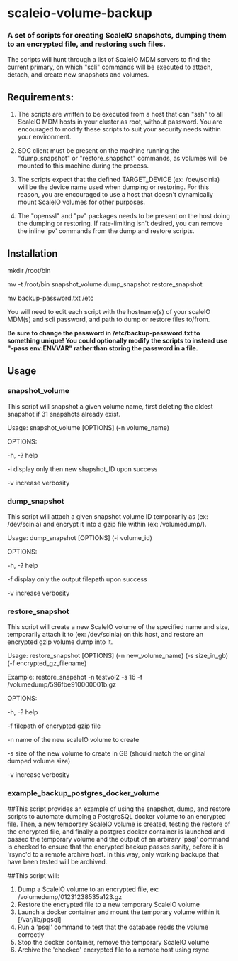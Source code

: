 # scaleio-volume-backup

### A set of scripts for creating ScaleIO snapshots, dumping them to an encrypted file, and restoring such files.

The scripts will hunt through a list of ScaleIO MDM servers to find the current primary, on which "scli" commands will be executed to attach, detach, and create new snapshots and volumes.

## Requirements:

1. The scripts are written to be executed from a host that can "ssh" to all ScaleIO MDM hosts in your cluster as root, without password. You are encouraged to modify these scripts to suit your security needs within your environment.

2. SDC client must be present on the machine running the "dump_snapshot" or "restore_snapshot" commands, as volumes will be mounted to this machine during the process.

3. The scripts expect that the defined TARGET_DEVICE (ex: /dev/scinia) will be the device name used when dumping or restoring. For this reason, you are encouraged to use a host that doesn't dynamically mount ScaleIO volumes for other purposes.

4. The "openssl" and "pv" packages needs to be present on the host doing the dumping or restoring. If rate-limiting isn't desired, you can remove the inline 'pv' commands from the dump and restore scripts.

## Installation

mkdir /root/bin

mv -t /root/bin snapshot_volume dump_snapshot restore_snapshot

mv backup-password.txt /etc

You will need to edit each script with the hostname(s) of your scaleIO MDM(s) and scli password, and path to dump or restore files to/from.

__**Be sure to change the password in /etc/backup-password.txt to something unique! You could optionally modify the scripts to instead use "-pass env:ENVVAR" rather than storing the password in a file.**__

## Usage


### snapshot_volume

This script will snapshot a given volume name, first deleting the oldest snapshot if 31 snapshots already exist.

Usage:  snapshot_volume [OPTIONS] (-n volume_name)

OPTIONS:

 -h, -?   help

 -i       display only then new shapshot_ID upon success

 -v       increase verbosity


### dump_snapshot

This script will attach a given snapshot volume ID temporarily as (ex: /dev/scinia) and encrypt it into a gzip file within (ex: /volumedump/).

Usage:  dump_snapshot [OPTIONS] (-i volume_id)

OPTIONS:

 -h, -?   help

 -f       display only the output filepath upon success

 -v       increase verbosity


### restore_snapshot

This script will create a new ScaleIO volume of the specified name and size, temporarily attach it to (ex: /dev/scinia) on this host, and restore an encrypted gzip volume dump into it.

Usage: restore_snapshot [OPTIONS] (-n new_volume_name) (-s size_in_gb) (-f encrypted_gz_filename)

Example: restore_snapshot -n testvol2 -s 16 -f /volumedump/596fbe910000001b.gz

OPTIONS:

 -h, -?   help

 -f       filepath of encrypted gzip file

 -n       name of the new scaleIO volume to create

 -s       size of the new volume to create in GB (should match the original dumped volume size)

 -v       increase verbosity


### example_backup_postgres_docker_volume

##This script provides an example of using the snapshot, dump, and restore scripts to automate dumping a PostgreSQL docker volume to an encrypted file. Then, a new temporary ScaleIO volume is created, testing the restore of the encrypted file, and finally a postgres docker container is launched and passed the temporary volume and the output of an arbirary 'psql' command is checked to ensure that the encrypted backup passes sanity, before it is 'rsync'd to a remote archive host. In this way, only working backups that have been tested will be archived.

##This script will:

1. Dump a ScaleIO volume to an encrypted file, ex: /volumedump/01231238535a123.gz
2. Restore the encrypted file to a new temporary ScaleIO volume
3. Launch a docker container and mount the temporary volume within it [/var/lib/pgsql]
4. Run a 'psql' command to test that the database reads the volume correctly
5. Stop the docker container, remove the temporary ScaleIO volume
6. Archive the 'checked' encrypted file to a remote host using rsync
